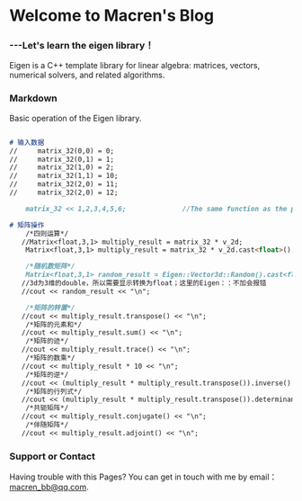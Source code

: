 # Welcome to Macren's Blog
###       ---Let's learn the eigen library！

Eigen is a C++ template library for linear algebra: matrices, vectors, numerical solvers, and related algorithms.


### Markdown

Basic operation of the Eigen library.

```markdown

# 输入数据
//     matrix_32(0,0) = 0;
//     matrix_32(0,1) = 1;
//     matrix_32(1,0) = 2;
//     matrix_32(1,1) = 10;
//     matrix_32(2,0) = 11; 
//     matrix_32(2,0) = 12; 

    matrix_32 << 1,2,3,4,5,6;              //The same function as the previous one.

# 矩阵操作
    /*四则运算*/                                                             //+、-、/ 同理
   //Matrix<float,3,1> multiply_result = matrix_32 * v_2d;                 //数据类型不同，不能直接操作
    Matrix<float,3,1> multiply_result = matrix_32 * v_2d.cast<float>();     //应该显式转换,三个类型需要一致

    /*随机数矩阵*/
    Matrix<float,3,1> random_result = Eigen::Vector3d::Random().cast<float>();
   //3d为3维的double，所以需要显示转换为float；这里的Eigen：：不加会报错
   //cout << random_result << "\n";

    /*矩阵的转置*/
   //cout << multiply_result.transpose() << "\n";                            //别漏了函数后的括号
    /*矩阵的元素和*/
   //cout << multiply_result.sum() << "\n";
    /*矩阵的迹*/
   //cout << multiply_result.trace() << "\n";                                //tr（A）= A特征值总和
    /*矩阵的数乘*/
   //cout << multiply_result * 10 << "\n"; 
    /*矩阵的逆*/
   //cout << (multiply_result * multiply_result.transpose()).inverse() << "\n"; //只有方阵才可逆
    /*矩阵的行列式*/
   //cout << (multiply_result * multiply_result.transpose()).determinant() << "\n";  //行列式一定是方阵
    /*共轭矩阵*/
   //cout << multiply_result.conjugate() << "\n";
    /*伴随矩阵*/
   //cout << multiply_result.adjoint() << "\n";

```

### Support or Contact

Having trouble with this Pages? You can get in touch with me by email：macren_bb@qq.com.
